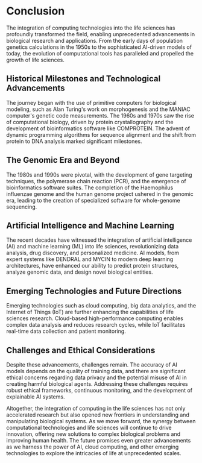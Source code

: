 # Conclusion

The integration of computing technologies into the life sciences has profoundly transformed the field, enabling unprecedented advancements in biological research and applications. From the early days of population genetics calculations in the 1950s to the sophisticated AI-driven models of today, the evolution of computational tools has paralleled and propelled the growth of life sciences.

## Historical Milestones and Technological Advancements

The journey began with the use of primitive computers for biological modeling, such as Alan Turing's work on morphogenesis and the MANIAC computer's genetic code measurements. The 1960s and 1970s saw the rise of computational biology, driven by protein crystallography and the development of bioinformatics software like COMPROTEIN. The advent of dynamic programming algorithms for sequence alignment and the shift from protein to DNA analysis marked significant milestones.

## The Genomic Era and Beyond

The 1980s and 1990s were pivotal, with the development of gene targeting techniques, the polymerase chain reaction (PCR), and the emergence of bioinformatics software suites. The completion of the Haemophilus influenzae genome and the human genome project ushered in the genomic era, leading to the creation of specialized software for whole-genome sequencing.

## Artificial Intelligence and Machine Learning

The recent decades have witnessed the integration of artificial intelligence (AI) and machine learning (ML) into life sciences, revolutionizing data analysis, drug discovery, and personalized medicine. AI models, from expert systems like DENDRAL and MYCIN to modern deep learning architectures, have enhanced our ability to predict protein structures, analyze genomic data, and design novel biological entities.

## Emerging Technologies and Future Directions

Emerging technologies such as cloud computing, big data analytics, and the Internet of Things (IoT) are further enhancing the capabilities of life sciences research. Cloud-based high-performance computing enables complex data analysis and reduces research cycles, while IoT facilitates real-time data collection and patient monitoring.

## Challenges and Ethical Considerations

Despite these advancements, challenges remain. The accuracy of AI models depends on the quality of training data, and there are significant ethical concerns regarding data privacy and the potential misuse of AI in creating harmful biological agents. Addressing these challenges requires robust ethical frameworks, continuous monitoring, and the development of explainable AI systems.

Altogether, the integration of computing in the life sciences has not only accelerated research but also opened new frontiers in understanding and manipulating biological systems. As we move forward, the synergy between computational technologies and life sciences will continue to drive innovation, offering new solutions to complex biological problems and improving human health. The future promises even greater advancements as we harness the power of AI, cloud computing, and other emerging technologies to explore the intricacies of life at unprecedented scales.
